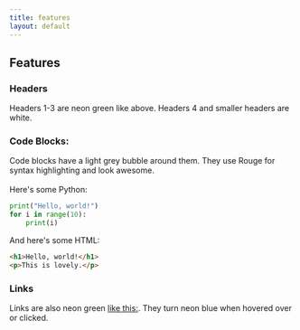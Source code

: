 ```yaml
---
title: features
layout: default
---
```


## Features

### Headers
Headers 1-3 are neon green like above. Headers 4 and smaller headers are white.


### Code Blocks:
Code blocks have a light grey bubble around them. They use Rouge for syntax highlighting and look awesome. <br><br>
Here's some Python:

```python
print("Hello, world!")
for i in range(10):
    print(i)
```
And here's some HTML:

```html
<h1>Hello, world!</h1>
<p>This is lovely.</p>
```
### Links
Links are also neon green <a href="#links"> like this:</a>. They turn neon blue when hovered over or clicked.
